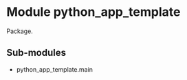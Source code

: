 Module python_app_template
==========================
Package.

Sub-modules
-----------
* python_app_template.main